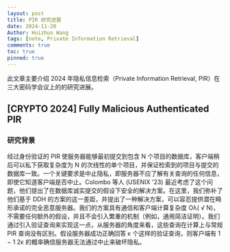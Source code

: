 ```yaml
---
layout: post
title: PIR 研究进展
date: 2024-11-20
Author: Huizhuo Wang
tags: [note, Private Information Retrieval]
comments: true
toc: true
pinned: true
---
```


此文章主要介绍 2024 年隐私信息检索（Private Information Retrieval, PIR）在三大密码学会议上的的研究进展。

## [CRYPTO 2024] Fully Malicious Authenticated PIR

### 研究背景

经过身份验证的 PIR 使服务器能够最初提交到包含 N 个项目的数据库，客户端稍后可以私下获取复杂度为 N 的次线性的单个项目，并保证检索到的项目与提交的数据库一致。一个关键要求是中止隐私，即服务器不应了解有关查询的任何信息，即使它知道客户端是否中止。Colombo 等人 (USENIX '23) 最近考虑了这个问题，他们提出了在数据库诚实提交的假设下安全的解决方案。在这里，我们弥补了他们基于 DDH 的方案的这一差距，并提出了一种解决方案，可以容忍提供潜在畸形承诺的完全恶意服务器。我们的方案具有通信和客户端计算复杂度 Oλ( √ N)，不需要任何额外的假设，并且不会引入繁重的机制（例如，通用简洁证明）。我们通过引入验证查询来实现这一点，从服务器的角度来看，这些查询在计算上与常规 PIR 查询没有区别。假设服务器成功正确回答 κ 个这样的验证查询，则客户端有 1 − 1 2κ 的概率确信服务器无法通过中止来破坏隐私。
